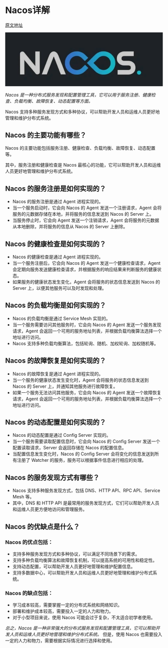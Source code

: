 # Nacos详解

[原文地址](https://mp.weixin.qq.com/s/C_KpYoul8ko5yrVLMe_uQg)

![](_doc/img.png)

*Nacos 是一种分布式服务发现和配置管理工具，它可以用于服务注册、健康检查、负载均衡、故障恢复、动态配置等方面。*

Nacos 支持多种服务发现方式和多种协议，可以帮助开发人员和运维人员更好地管理和维护分布式系统。

## Nacos 的主要功能有哪些？

Nacos 的主要功能包括服务注册、健康检查、负载均衡、故障恢复、动态配置等。

其中，服务注册和健康检查是 Nacos 最核心的功能，它可以帮助开发人员和运维人员更好地管理和维护分布式系统。

## Nacos 的服务注册是如何实现的？

- Nacos 的服务注册是通过 Agent 进程实现的。
- 当一个服务启动时，它会向 Nacos 的 Agent 发送一个注册请求，Agent 会将服务的元数据存储在本地，并将服务的信息发送到 Nacos 的 Server 上。
- 当服务停止时，它会向 Agent 发送一个注销请求，Agent 会将服务的元数据从本地删除，并将服务的信息从 Nacos 的 Server 上删除。

## Nacos 的健康检查是如何实现的？

- Nacos 的健康检查是通过 Agent 进程实现的。
- 当一个服务注册后，它会向 Nacos 的 Agent 发送一个健康检查请求，Agent 会定期向服务发送健康检查请求，并根据服务的响应结果来判断服务的健康状态。
- 如果服务的健康状态发生变化，Agent 会将服务的状态信息发送到 Nacos 的 Server 上，以便其他服务可以及时发现和处理。

## Nacos 的负载均衡是如何实现的？

- Nacos 的负载均衡是通过 Service Mesh 实现的。
- 当一个服务需要访问其他服务时，它会向 Nacos 的 Agent 发送一个服务发现请求，Agent 会返回一个可用的服务地址列表，并根据负载均衡算法选择一个地址进行访问。
- Nacos 支持多种负载均衡算法，包括轮询、随机、加权轮询、加权随机等。

## Nacos 的故障恢复是如何实现的？
- Nacos 的故障恢复是通过 Agent 进程实现的。
- 当一个服务的健康状态发生变化时，Agent 会将服务的状态信息发送到 Nacos 的 Server 上，并通知其他服务进行故障恢复。
- 如果一个服务无法访问其他服务，它会向 Nacos 的 Agent 发送一个故障恢复请求，Agent 会返回一个可用的服务地址列表，并根据负载均衡算法选择一个地址进行访问。

## Nacos 的动态配置是如何实现的？

- Nacos 的动态配置是通过 Config Server 实现的。
- 当一个服务需要读取配置信息时，它会向 Nacos 的 Config Server 发送一个配置读取请求，Server 会返回存储在 Nacos 的配置信息。
- 当配置信息发生变化时，Nacos 的 Config Server 会将变化的信息发送到所有注册了 Watcher 的服务，服务可以根据事件信息进行相应的处理。

## Nacos 的服务发现方式有哪些？

- Nacos 支持多种服务发现方式，包括 DNS、HTTP API、RPC API、Service Mesh 等。
- 其中，DNS 和 HTTP API 是最常用的服务发现方式，它们可以帮助开发人员和运维人员更方便地访问和管理服务。

## Nacos 的优缺点是什么？

### Nacos 的优点包括：
- 支持多种服务发现方式和多种协议，可以满足不同场景下的需求。
- 支持多种负载均衡算法和故障恢复机制，可以提高系统的可用性和稳定性。
- 支持动态配置，可以帮助开发人员更好地管理和维护配置信息。
- 支持多数据中心，可以帮助开发人员和运维人员更好地管理和维护分布式系统。

### Nacos 的缺点包括：
- 学习成本较高，需要掌握一定的分布式系统和网络知识。
- 部署和维护成本较高，需要投入一定的人力和物力。
- 对于小型项目来说，使用 Nacos 可能会过于复杂，不太适合初学者使用。

*总之，Nacos 是一种非常强大的分布式服务发现和配置管理工具，它可以帮助开发人员和运维人员更好地管理和维护分布式系统。*
但是，使用 Nacos 也需要投入一定的人力和物力，需要根据实际情况进行选择和使用。